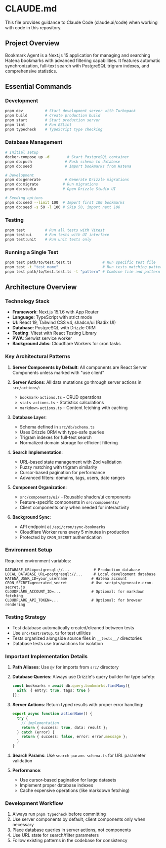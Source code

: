 # CLAUDE.md

This file provides guidance to Claude Code (claude.ai/code) when working with code in this repository.

## Project Overview

Bookmark Agent is a Next.js 15 application for managing and searching Hatena bookmarks with advanced filtering capabilities. It features automatic synchronization, full-text search with PostgreSQL trigram indexes, and comprehensive statistics.

## Essential Commands

### Development
```bash
pnpm dev          # Start development server with Turbopack
pnpm build        # Create production build
pnpm start        # Start production server
pnpm lint         # Run ESLint
pnpm typecheck    # TypeScript type checking
```

### Database Management
```bash
# Initial setup
docker-compose up -d        # Start PostgreSQL container
pnpm db:push               # Push schema to database
pnpm db:seed               # Import bookmarks from Hatena

# Development
pnpm db:generate           # Generate Drizzle migrations
pnpm db:migrate           # Run migrations
pnpm db:studio            # Open Drizzle Studio UI

# Seeding options
pnpm db:seed --limit 100  # Import first 100 bookmarks
pnpm db:seed -s 50 -l 100 # Skip 50, import next 100
```

### Testing
```bash
pnpm test         # Run all tests with Vitest
pnpm test:ui      # Run tests with UI interface
pnpm test:unit    # Run unit tests only
```

### Running a Single Test
```bash
pnpm test path/to/test.test.ts              # Run specific test file
pnpm test -t "test name"                    # Run tests matching pattern
pnpm test path/to/test.test.ts -t "pattern" # Combine file and pattern
```

## Architecture Overview

### Technology Stack
- **Framework**: Next.js 15.1.6 with App Router
- **Language**: TypeScript with strict mode
- **UI**: React 19, Tailwind CSS v4, shadcn/ui (Radix UI)
- **Database**: PostgreSQL with Drizzle ORM
- **Testing**: Vitest with React Testing Library
- **PWA**: Serwist service worker
- **Background Jobs**: Cloudflare Workers for cron tasks

### Key Architectural Patterns

1. **Server Components by Default**: All components are React Server Components unless marked with "use client"

2. **Server Actions**: All data mutations go through server actions in `src/actions/`:
   - `bookmark-actions.ts` - CRUD operations
   - `stats-actions.ts` - Statistics calculations
   - `markdown-actions.ts` - Content fetching with caching

3. **Database Layer**: 
   - Schema defined in `src/db/schema.ts`
   - Uses Drizzle ORM with type-safe queries
   - Trigram indexes for full-text search
   - Normalized domain storage for efficient filtering

4. **Search Implementation**:
   - URL-based state management with Zod validation
   - Fuzzy matching with trigram similarity
   - Cursor-based pagination for performance
   - Advanced filters: domains, tags, users, date ranges

5. **Component Organization**:
   - `src/components/ui/` - Reusable shadcn/ui components
   - Feature-specific components in `src/components/`
   - Client components only when needed for interactivity

6. **Background Sync**:
   - API endpoint at `/api/cron/sync-bookmarks`
   - Cloudflare Worker runs every 5 minutes in production
   - Protected by `CRON_SECRET` authentication

### Environment Setup

Required environment variables:
```env
DATABASE_URL=postgresql://...           # Production database
LOCAL_DATABASE_URL=postgresql://...     # Local development database
HATENA_USER_ID=your_username           # Hatena account
CRON_SECRET=generated_secret           # Use scripts/generate-cron-secret.js
CLOUDFLARE_ACCOUNT_ID=...              # Optional: for markdown fetching
CLOUDFLARE_API_TOKEN=...               # Optional: for browser rendering
```

### Testing Strategy

- Test database automatically created/cleaned between tests
- Use `src/test/setup.ts` for test utilities
- Tests organized alongside source files in `__tests__/` directories
- Database tests use transactions for isolation

### Important Implementation Details

1. **Path Aliases**: Use `@/` for imports from `src/` directory

2. **Database Queries**: Always use Drizzle's query builder for type safety:
   ```typescript
   const bookmarks = await db.query.bookmarks.findMany({
     with: { entry: true, tags: true }
   });
   ```

3. **Server Actions**: Return typed results with proper error handling:
   ```typescript
   export async function actionName() {
     try {
       // implementation
       return { success: true, data: result };
     } catch (error) {
       return { success: false, error: error.message };
     }
   }
   ```

4. **Search Params**: Use `search-params-schema.ts` for URL parameter validation

5. **Performance**: 
   - Use cursor-based pagination for large datasets
   - Implement proper database indexes
   - Cache expensive operations (like markdown fetching)

### Development Workflow

1. Always run `pnpm typecheck` before committing
2. Use server components by default, client components only when necessary
3. Place database queries in server actions, not components
4. Use URL state for search/filter parameters
5. Follow existing patterns in the codebase for consistency